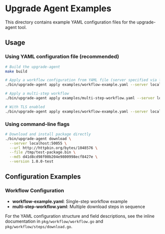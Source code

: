 # Upgrade Agent Examples

This directory contains example YAML configuration files for the upgrade-agent tool.

## Usage

### Using YAML configuration file (recommended)

```bash
# Build the upgrade-agent
make build

# Apply a workflow configuration from YAML file (server specified via flags)
./bin/upgrade-agent apply examples/workflow-example.yaml --server localhost:50055

# Apply a multi-step workflow
./bin/upgrade-agent apply examples/multi-step-workflow.yaml --server localhost:50055

# With TLS enabled
./bin/upgrade-agent apply examples/workflow-example.yaml --server localhost:50055 --tls
```

### Using command-line flags

```bash
# Download and install package directly
./bin/upgrade-agent download \
  --server localhost:50055 \
  --url http://httpbin.org/bytes/1048576 \
  --file /tmp/test-package.bin \
  --md5 d41d8cd98f00b204e9800998ecf8427e \
  --version 1.0.0-test
```

## Configuration Examples

### Workflow Configuration
- **workflow-example.yaml**: Single-step workflow example
- **multi-step-workflow.yaml**: Multiple download steps in sequence

For the YAML configuration structure and field descriptions, see the inline documentation in `pkg/workflow/workflow.go` and `pkg/workflow/steps/download.go`.